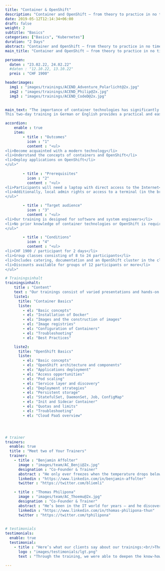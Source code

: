 ```yaml
---
title: "Container & OpenShift"
description: "Container and OpenShift – from theory to practice in no time."
date: 2019-05-12T12:14:34+06:00
draft: false
weight: 2
subtitle: "Basics"
categories: ["Basics", "Kubernetes"]
duration: "2 Days"
abstract: "Container and OpenShift – from theory to practice in no time."
main_title: "Container and OpenShift – from theory to practice in no time."

personen: 
  daten : "23.02.22, 24.02.22"
  #daten : "12.10.22, 13.10.22"
  preis : "CHF 1900"

headerimages:
  img1 : "images/trainings/ACEND_Adventure_Polarlicht@2x.jpg"
  img2 : "images/trainings/ACEND_Philip@2x.jpg"
  img3 : "images/trainings/ACEND_CodeD@2x.jpg"
  

main_text: "The importance of container technologies has significantly increased in recent years. Based on such technologies – Kubernetes among others – OpenShift offers a comprehensive and comfortable container platform solution.\n\n
This two-day training in German or English provides a practical and easy-to-understand introduction to these open source technologies. Our teachers draw on considerable practical experience and are experienced OpenShift administrators."

accordion:
    enable : true
    item:
        - title : "Outcomes"
          icon : "1"
          content : "<ul>
<li>Become acquainted with a modern technology</li>
<li>Understand the concepts of containers and OpenShift</li>
<li>Deploy applications on OpenShift</li>
</ul>"
 
        - title : "Prerequisites"
          icon : "2"
          content : "<ul>
<li>Participants will need a laptop with direct access to the Internet</li>
<li>Additionally, local admin rights or access to a terminal (in the browser) are required</li>
</ul>"

        - title : "Target audience"
          icon : "3"
          content : "<ul>
<li>Our training is designed for software and system engineers</li>
<li>No prior knowledge of container technologies or OpenShift is required</li>
</ul>"

        - title : "Conditions"
          icon : "4"
          content : "<ul>
<li>CHF 1900 / participant for 2 days</li>
<li>Group classes consisting of 8 to 24 participants</li>
<li>Includes catering, documentation and an OpenShift cluster in the cloud</li>
<li>Discounts available for groups of 12 participants or more</li>
</ul>"

# Trainingsinhalt
trainingsinhalt: 
    title : "Content"
    text : "Our trainings consist of varied presentations and hands-on labs in order to teach content in an appealing fashion. We are happy to discuss the possibility of tailoring the content to your infrastructure. Should you require additional contents, we can adapt the program to your needs."
    liste1:
      title: "Container Basics"
      liste:
        - el: "Basic concepts"
        - el: "Installation of Docker"
        - el: "Images and the construction of images"
        - el: "Image registries"
        - el: "Configuration of Containers"
        - el: "Troubleshooting"
        - el: "Best Practices"

    liste2:
      title: "OpenShift Basics"
      liste:
        - el: "Basic concepts"
        - el: "OpenShift architecture and components"
        - el: "Applications deployment"
        - el: "Access opportunities"
        - el: "Pod scaling"
        - el: "Service layer and discovery"
        - el: "Deployment strategies"
        - el: "Persistent storage"
        - el: "StatefulSet, DaemonSet, Job, ConfigMap"
        - el: "Init and Sidecar Container"
        - el: "Quotas and limits"
        - el: "Troubleshooting"
        - el: "Cloud PaaS overview"




# trainer
trainers:
  enable: true
  title : "Meet two of Your Trainers"
  trainer:
    - title : "Benjamin Affolter"
      image : "images/team/AC_Benji@2x.jpg"
      designation : "Co-Founder & Trainer"
      abstract : "He only ever freezes when the temperature drops below 30 Celsius, but certainly not in the face of new technologies or the demands of the participants in his trainings."
      linkedin : "https://www.linkedin.com/in/benjamin-affolter"
      twitter : "https://twitter.com/bliemli"

    - title : "Thomas Philipona"
      image : "images/team/AC_Thoemu@2x.jpg"
      designation : "Co-Founder & Trainer"
      abstract : "He’s been in the IT world for years – and he discovers everything else on his bicycle."
      linkedin : "https://www.linkedin.com/in/thomas-philipona-thun"
      twitter : "https://twitter.com/tphilipona"
      
      
# testimonials
testimonials:
  enable: true
  testimonial:
    - title : "Here’s what our clients say about our trainings:<br/>Thomas Abbrederis, Vaduz"
      logo : "images/testimonials/lgt.png"
      text : "Through the training, we were able to deepen the know-how in the area of modern container technology in a practical way with the Openshift platform provided. The very competent trainers were able to reduce the respect for the new container technologies and thus provide the training participants with a very good baseline for the future."
      
---
```

